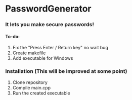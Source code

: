 # PasswordGenerator
### It lets you make secure passwords!

#### To-do:
1. Fix the "Press Enter / Return key" no wait bug
2. Create makefile
3. Add executable for Windows

### Installation (This will be improved at some point)
1. Clone repository
2. Compile main.cpp
3. Run the created executable
